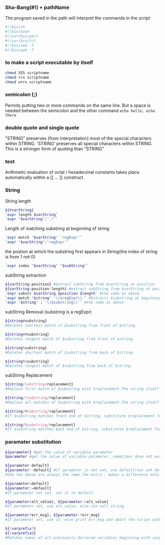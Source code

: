 ### Sha-Bang(#!) + pathName
The program saved in the path  will interpret the commands in the script
```bash
#!/bin/sh
#!/bin/bash
#!/usr/bin/perl
#!/usr/bin/tcl
#!/bin/sed -f
#!/bin/awk -f
```


### to make a script executable by itself
```bash
chmod 555 scriptname
chmod +rx scriptname
chmod u+rx scriptname
```


### semicolon (;)
Permits putting two or more commands on the same line.
But a space is needed between the semicolon and the other command
`echo hello; echo there`

### double quote and single quote
"STRING" preserves (from interpretation) most of the special characters within STRING.
'STRING' preserves all special characters within STRING. This is a stronger form of quoting than "STRING"


### test
Arithmetic evaluation of octal / hexadecimal constants takes place automatically within a [[ ... ]] construct.


### String

String length
```bash
${#varString}
`expr length $varString`
`expr "$varString":'.*'`
```

Length of matching substring at beginning of string
```bash
`expr match "$varString" 'regExpr'`
`expr "$varString":'regExpr'`
```

the postion at which the substring first appears in String(the index of string is from 1 not 0)
```bash
`expr index "$varString" "$subString"`
```

subString extraction
```bash
${varString:position} #extract subString from $varString at position
${varString:position:length} #extract subString from $varString at position with a certain length
`expr substr $varString $position $length` #the same as above
`expr match "$string" '\($regExpr\)'` #Extracts $substring at beginning of $string
`expr "$string" : '\($substring\)'` #the same as above
```

subString Removal (substring is a regExpr)
```bash
${string#substring}
#Deletes shortest match of $substring from front of $string.

${string##substring}
#Deletes longest match of $substring from front of $string.

${string%substring}
#Deletes shortest match of $substring from back of $string.

${string%%substring}
#Deletes longest match of $substring from back of $string.
```

subString Replacement
```bash
${string/substring/replacement}
#Replace first match of $substring with $replacement.The string itself is not changed

${string//substring/replacement}
#Replace all matches of $substring with $replacement.The string itself is not changed

${string/#substring/replacement}
#If $substring matches front end of $string, substitute $replacement for $substring.

${string/%substring/replacement}
#If $substring matches back end of $string, substitute $replacement for $substring.
```


### paramater substitution
```bash
${parameter} #get the value of variable parameter
$parameter #get the value of variable parameter, sometimes dose not work.So it is better to use the way above.

${parameter-default}
${parameter:-default} #if parameter is not set, use default(not set default)
#the two above are always the same.The extra : makes a difference only when parameter has been declared, but is null.

${parameter=default}
${parameter:=default}
#If parameter not set, set it to default.

${parameter+alt_value}, ${parameter:+alt_value}
#If parameter set, use alt_value, else use null string.

${parameter?err_msg}, ${parameter:?err_msg}
#If parameter set, use it, else print err_msg and abort the script with an exit status of 1.

${!varprefix*}
${!varprefix@}
#Matches names of all previously declared variables beginning with varprefix.
```

